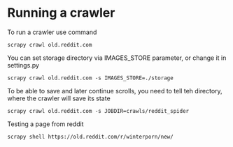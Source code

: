 # Running a crawler
To run a crawler use command
```
scrapy crawl old.reddit.com
```

You can set storage directory via IMAGES_STORE parameter, or change it in settings.py
```
scrapy crawl old.reddit.com -s IMAGES_STORE=./storage
```

To be able to save and later continue scrolls, you need to tell teh directory, where the crawler will save its state
```
scrapy crawl old.reddit.com -s JOBDIR=crawls/reddit_spider
```

Testing a page from reddit
```
scrapy shell https://old.reddit.com/r/winterporn/new/
```